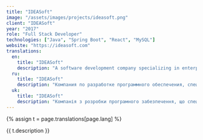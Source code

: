 ```yaml
---
title: "IDEASoft"
image: "/assets/images/projects/ideasoft.png"
client: "IDEASoft"
year: "2017"
role: "Full Stack Developer"
technologies: ["Java", "Spring Boot", "React", "MySQL"]
website: "https://ideasoft.com"
translations:
  en:
    title: "IDEASoft"
    description: "A software development company specializing in enterprise solutions and custom business applications."
  ru:
    title: "IDEASoft"
    description: "Компания по разработке программного обеспечения, специализирующаяся на корпоративных решениях и бизнес-приложениях."
  uk:
    title: "IDEASoft"
    description: "Компанія з розробки програмного забезпечення, що спеціалізується на корпоративних рішеннях та бізнес-додатках."
---
```


{% assign t = page.translations[page.lang] %}

{{ t.description }} 